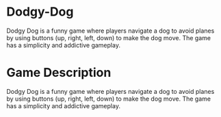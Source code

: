 # Dodgy-Dog
Dodgy Dog is a funny game where players navigate a dog to avoid planes by using buttons (up, right, left, down) to make the dog move. The game has a simplicity and addictive gameplay.
# Game Description
Dodgy Dog is a funny game where players navigate a dog to avoid planes by using buttons (up, right, left, down) to make the dog move. The game has a simplicity and addictive gameplay.
